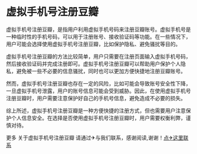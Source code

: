 # 虚拟手机号注册豆瓣

虚拟手机号注册豆瓣，是指用户利用虚拟手机号码来注册豆瓣账号。虚拟手机号是一种临时性的手机号码，可以用于注册账号、接收验证码等功能。在一些情况下，用户可能会选择使用虚拟手机号注册豆瓣，比如保护隐私、避免骚扰等目的。

虚拟手机号注册豆瓣的方法比较简单，用户只需要在注册页面输入虚拟手机号码，然后接收验证码并完成注册即可。虚拟手机号注册豆瓣可以帮助用户保护个人隐私，避免被一些不必要的信息骚扰，同时也可以更加方便快捷地注册豆瓣账号。

然而，虚拟手机号注册豆瓣也存在一定的风险，比如可能会导致账号安全性下降，一旦虚拟手机号泄露，用户的账号信息可能会受到威胁。因此，在使用虚拟手机号注册豆瓣时，用户需要注意保护好自己的手机号信息，避免造成不必要的损失。

综上所述，虚拟手机号注册豆瓣是一种方便快捷的注册方式，但也需要用户注意保护个人信息安全。在选择是否使用虚拟手机号注册豆瓣时，用户需要权衡利弊，谨慎对待。

更多 关于虚拟手机号注册豆瓣 请通过✈与我们联系，感谢阅读,谢谢！[点✈这里联系](https://111.k02.cc)